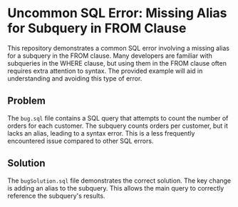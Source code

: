 # Uncommon SQL Error: Missing Alias for Subquery in FROM Clause

This repository demonstrates a common SQL error involving a missing alias for a subquery in the FROM clause.  Many developers are familiar with subqueries in the WHERE clause, but using them in the FROM clause often requires extra attention to syntax.  The provided example will aid in understanding and avoiding this type of error.

## Problem
The `bug.sql` file contains a SQL query that attempts to count the number of orders for each customer. The subquery counts orders per customer, but it lacks an alias, leading to a syntax error. This is a less frequently encountered issue compared to other SQL errors.

## Solution
The `bugSolution.sql` file demonstrates the correct solution.  The key change is adding an alias to the subquery. This allows the main query to correctly reference the subquery's results.